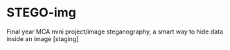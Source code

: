 # STEGO-img
Final year MCA mini project/image steganography, a smart way to hide data inside an image
[staging]
